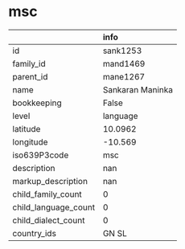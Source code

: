 # msc
|                      | info             |
|:---------------------|:-----------------|
| id                   | sank1253         |
| family_id            | mand1469         |
| parent_id            | mane1267         |
| name                 | Sankaran Maninka |
| bookkeeping          | False            |
| level                | language         |
| latitude             | 10.0962          |
| longitude            | -10.569          |
| iso639P3code         | msc              |
| description          | nan              |
| markup_description   | nan              |
| child_family_count   | 0                |
| child_language_count | 0                |
| child_dialect_count  | 0                |
| country_ids          | GN SL            |
